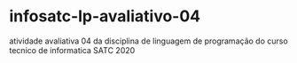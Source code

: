 # infosatc-lp-avaliativo-04
atividade avaliativa 04 da disciplina de linguagem de programação do curso tecnico de informatica SATC 2020
